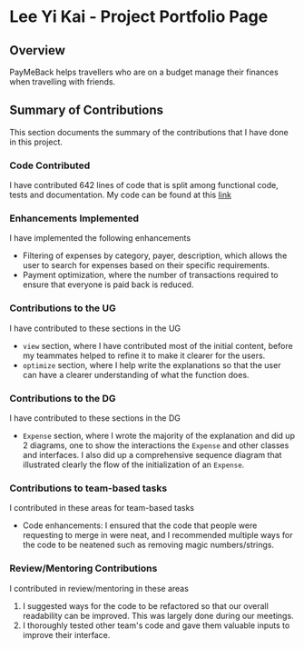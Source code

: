 # Lee Yi Kai - Project Portfolio Page

## Overview
PayMeBack helps travellers who are on a budget manage their finances when travelling with friends.

## Summary of Contributions
This section documents the summary of the contributions that I have done in this project.

### Code Contributed
I have contributed 642 lines of code that is split among functional code, tests and documentation. My code can be 
found at this [link](https://nus-cs2113-ay2122s1.github.io/tp-dashboard/?search=leeyikai)

### Enhancements Implemented
I have implemented the following enhancements

- Filtering of expenses by category, payer, description, which allows the user to search for expenses based on their
   specific requirements. 
- Payment optimization, where the number of transactions required to ensure that everyone is paid back is reduced.

### Contributions to the UG
I have contributed to these sections in the UG

- `view` section, where I have contributed most of the initial content, before my teammates helped to refine it to
    make it clearer for the users.
- `optimize` section, where I help write the explanations so that the user can have a clearer understanding of what the
   function does.

### Contributions to the DG
I have contributed to these sections in the DG

- `Expense` section, where I wrote the majority of the explanation and did up 2 diagrams, one to show the interactions
    the `Expense` and other classes and interfaces. I also did up a comprehensive sequence diagram that illustrated clearly the flow of the initialization of an `Expense`.

### Contributions to team-based tasks
I contributed in these areas for team-based tasks

- Code enhancements: I ensured that the code that people were requesting to merge in were neat, and I recommended multiple ways for the code to be neatened such as removing magic numbers/strings.

### Review/Mentoring Contributions
I contributed in review/mentoring in these areas

1. I suggested ways for the code to be refactored so that our overall readability can be improved. This was largely done during our meetings.
2. I thoroughly tested other team's code and gave them valuable inputs to improve their interface.
